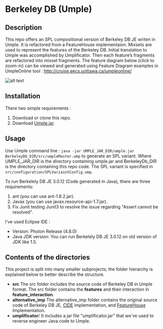 
# Berkeley DB (Umple)

## Description
This repo offers an SPL compositional version of Berkeley DB JE writen in Umple. It is refactored from a FeatureHouse implementaion. Mixsets are used to represent the features of the Berkeley DB. Initial translation to Umple was accomplished by Umplificator. Then each feature’s fragments are refactored into mixset fragments. The feature diagram below (click to zoom-in) can be viewed and generated using Feature Diagram examples in UmpleOnline tool : http://cruise.eecs.uottawa.ca/umpleonline/

![alt text](https://raw.githubusercontent.com/gublan24/BerkeleyDbUmple/e9aebd48dc937a2cad2b7c0640107144d6f6113b/src/configuration/graphviz.svg)
##  Installation
There two simple requirements : 
 1. Download or clone this repo.
 2. Download [Umple.jar](https://cruise.eecs.uottawa.ca/umpleonline/download_eclipse_umple_plugin.shtml). 

 
## Usage
 Use Umple command line : `java -jar UMPLE_JAR_DIR/umple.jar BerkeleyDb_DIR/src/umpleMaster.ump` to generate an SPL variant. Where UMPLE_JAR_DIR is the directory containing umple.jar and BerkeleyDb_DIR is the directory containing this repo code. The SPL variant is specified in `src/configuration/SPLVariaintConfig.ump`.
 
To run Berkelely DB JE 3.0.12 (Code generated in Java), there are three requirements: 
 1. ant (you can use ant-1.8.2.jar).  
 2. Javax (you can use javax.resource-api-1.7.jar).  
 3. Fix Junit testing Junit3 to resolve the issue regarding "Assert cannot be resolved".

I've used Eclipse IDE :
 - Version: Photon Release (4.8.0) 
 - Java JDK version: You can run Berkelely DB JE 3.0.12 on old version of JDK like 1.5.

## Contents of the directories
This project is split into many smaller subprojects; the folder hierarchy is explained below to better describe the structure.
 * **src**
The src folder includes the source code of Berkeley DB in Umple format. The src folder contains the **features** and their interaction in **feature_interaction**. 
 * **alternative_imp**
 The alternative_imp folder contains the original source code of Berkeley DB JE, [CIDE](https://github.com/ckaestne/CIDE/tree/master/CIDE_Samples/cide_samples/Berkeley%20DB%20JE) implementation, and [FeatureHouse](https://github.com/FeatureIDE/FeatureIDE/tree/develop/plugins/de.ovgu.featureide.examples/featureide_examples/BerkeleyDB-FH-Java) Implementation.  
 * **umplificator**/ 
It includes a jar file "umplificator.jar" that we've used to reverse engineer Java code to Umple. 

